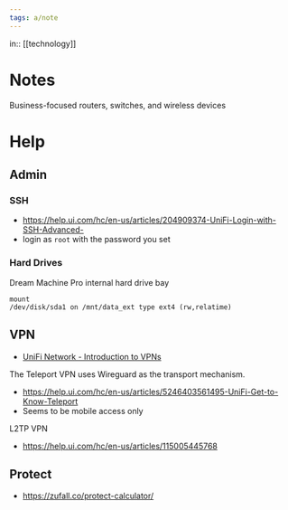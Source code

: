```yaml
---
tags: a/note
---
```

in:: [[technology]]

# Notes
Business-focused routers, switches, and wireless devices

# Help
## Admin
### SSH
- https://help.ui.com/hc/en-us/articles/204909374-UniFi-Login-with-SSH-Advanced-
- login as `root` with the password you set

### Hard Drives
Dream Machine Pro internal hard drive bay
```
mount
/dev/disk/sda1 on /mnt/data_ext type ext4 (rw,relatime)
```
## VPN
- [UniFi Network - Introduction to VPNs](https://help.ui.com/hc/en-us/articles/7951513517079)

The Teleport VPN uses Wireguard as the transport mechanism.
- https://help.ui.com/hc/en-us/articles/5246403561495-UniFi-Get-to-Know-Teleport
- Seems to be mobile access only

L2TP VPN
- https://help.ui.com/hc/en-us/articles/115005445768

## Protect
- https://zufall.co/protect-calculator/
